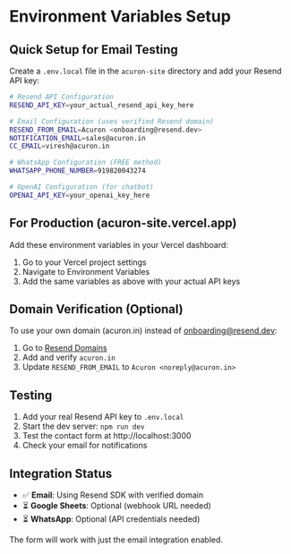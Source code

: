 # Environment Variables Setup

## Quick Setup for Email Testing

Create a `.env.local` file in the `acuron-site` directory and add your Resend API key:

```bash
# Resend API Configuration
RESEND_API_KEY=your_actual_resend_api_key_here

# Email Configuration (uses verified Resend domain)
RESEND_FROM_EMAIL=Acuron <onboarding@resend.dev>
NOTIFICATION_EMAIL=sales@acuron.in
CC_EMAIL=viresh@acuron.in

# WhatsApp Configuration (FREE method)
WHATSAPP_PHONE_NUMBER=919820043274

# OpenAI Configuration (for chatbot)
OPENAI_API_KEY=your_openai_key_here
```

## For Production (acuron-site.vercel.app)

Add these environment variables in your Vercel dashboard:

1. Go to your Vercel project settings
2. Navigate to Environment Variables
3. Add the same variables as above with your actual API keys

## Domain Verification (Optional)

To use your own domain (acuron.in) instead of onboarding@resend.dev:

1. Go to [Resend Domains](https://resend.com/domains)
2. Add and verify `acuron.in`
3. Update `RESEND_FROM_EMAIL` to `Acuron <noreply@acuron.in>`

## Testing

1. Add your real Resend API key to `.env.local`
2. Start the dev server: `npm run dev`
3. Test the contact form at http://localhost:3000
4. Check your email for notifications

## Integration Status

- ✅ **Email**: Using Resend SDK with verified domain
- ⏳ **Google Sheets**: Optional (webhook URL needed)
- ⏳ **WhatsApp**: Optional (API credentials needed)

The form will work with just the email integration enabled. 